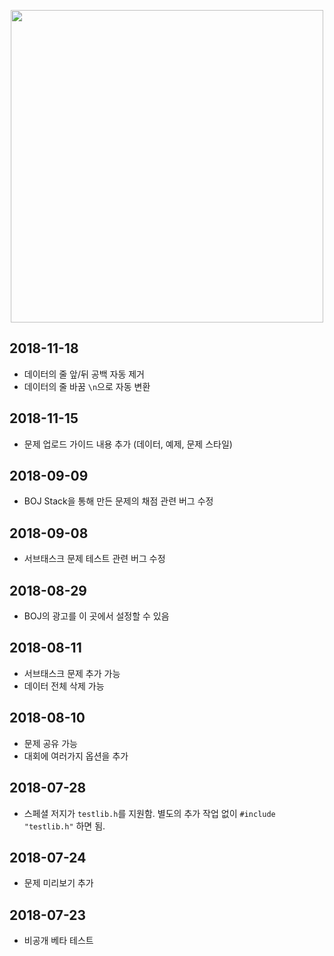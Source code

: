 <p align="center"><a href = "https://stack.acmicpc.net"><img src="https://upload.acmicpc.net/d1f1a4c2-7284-4c94-8c8e-4e287ea04bb4/boj-stack.png" width="500"></a></p>

## 2018-11-18

* 데이터의 줄 앞/뒤 공백 자동 제거
* 데이터의 줄 바꿈 `\n`으로 자동 변환

## 2018-11-15

* 문제 업로드 가이드 내용 추가 (데이터, 예제, 문제 스타일)

## 2018-09-09

* BOJ Stack을 통해 만든 문제의 채점 관련 버그 수정

## 2018-09-08

* 서브태스크 문제 테스트 관련 버그 수정

## 2018-08-29

* BOJ의 광고를 이 곳에서 설정할 수 있음

## 2018-08-11

* 서브태스크 문제 추가 가능
* 데이터 전체 삭제 가능

## 2018-08-10

* 문제 공유 가능
* 대회에 여러가지 옵션을 추가

## 2018-07-28

* 스페셜 저지가 `testlib.h`를 지원함. 별도의 추가 작업 없이 `#include "testlib.h"` 하면 됨.

## 2018-07-24

* 문제 미리보기 추가

## 2018-07-23

* 비공개 베타 테스트
